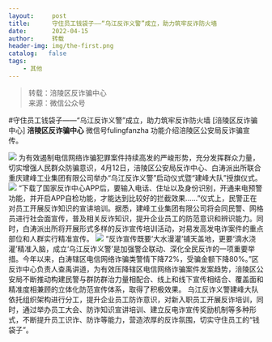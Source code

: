 ```yaml
---
layout:     post
title:      守住员工钱袋子——“乌江反诈义警”成立，助力筑牢反诈防火墙
date:       2022-04-15
author:     转载
header-img: img/the-first.png
catalog:   false
tags:
    - 其他
---
```


<blockquote><p>转载：涪陵区反诈骗中心<br>
来源：微信公众号</p></blockquote>

#守住员工钱袋子——“乌江反诈义警”成立，助力筑牢反诈防火墙
[涪陵区反诈骗中心]
**涪陵区反诈骗中心**
微信号fulingfanzha
功能介绍涪陵区公安局反诈骗宣传。

![]({{site.baseurl}}/postimg/Y82ERHRJuDQOQA7sAJzke5sQnPxKAv0z1EkLibmhqJq6tMK85EvdOWwiaa2GiakVtXFY13dsSsrmhQxpGJeI0icu7A.jpeg)
为有效遏制电信网络诈骗犯罪案件持续高发的严峻形势，充分发挥群众力量，切实增强人民群众防骗意识，4月12日，涪陵区公安局反诈中心、白涛派出所联合重庆建峰工业集团有限公司举办“乌江反诈义警”启动仪式暨“建峰大队”授旗仪式。
![]({{site.baseurl}}/postimg/nM8NWwbNctiaHId2a76RaKeyWUyWRuiboNaVSeaJGJibk8Ckl0bckhEWABET2XlKUH969jhR83g39ZnYMEFbpcOlg.gif)
“下载了国家反诈中心APP后，要输入电话、住址以及身份识别，开通来电预警功能，并开启APP自检功能，才能达到比较好的拦截效果……”仪式上，民警正在对员工开展反诈知识的宣讲培训。据悉，建峰工业集团有限公司将会同民警、网格员进行社会面宣传，普及相关反诈知识，提升企业员工的防范意识和辨识能力。同时，白涛派出所将开展形式多样的反诈宣传培训活动，对易发高发电诈案件的重点部位和人群实行精准宣传。
![]({{site.baseurl}}/postimg/nM8NWwbNctiaHId2a76RaKeyWUyWRuiboNGTusWGWD5KyPKcySb7wWqvZ66iaxibQggkmgwb5pJ48XtGuaibG0uX3mg.jpeg)
“反诈宣传既要‘大水漫灌’铺天盖地，更要‘滴水浇灌’精准入脑，成立‘乌江反诈义警’是加强警企联动、深化全民反诈的一项重要举措。今年以来，白涛辖区电信网络诈骗类警​情下降72%，受骗金额下降80%。”区反诈中心负责人查禹讲道，为有效压降辖区电信网络诈骗案件发案趋势，涪陵区公安局不断推动构建民警与群防群治力量相配合、线上和线下宣传相结合、覆盖面和精准度相兼顾的立体化防范宣传体系，取得了积极效果。
乌江反诈义警建峰大队依托组织架构进行分工，提升企业员工防诈意识，对新入职员工开展反诈培训，同时，通过举办员工大会、防诈知识宣讲培训、建立反电诈宣传奖励机制等多种形式，不断提升员工识诈、防诈等能力，营造浓厚的反诈氛围，切实守住员工的“钱袋子”。
